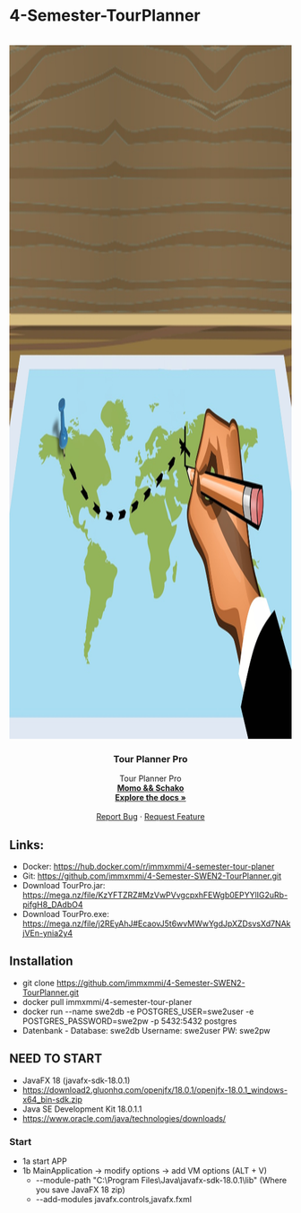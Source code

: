 # 4-Semester-TourPlanner


<!-- PROJECT LOGO -->
<br />
<div align="center">
  <a href="https://github.com/immxmmi/4-Semester-TourPlanner">
    <img src="git_img/Logo.jpg" alt="Logo" width="1920" height="1238">
  </a>

  <h3 align="center">  Tour Planner Pro</h3>

  <p align="center">
  Tour Planner Pro
    <br />
    <a href="https://github.com/immxmmi/4-Semester-TourPlanner/"><strong>Momo && Schako</strong></a>
    <br />
    <a href="https://github.com/immxmmi/4-Semester-TourPlanner/blob/main/doc/TourPlannerDocumentation.pdf"><strong>Explore the docs »</strong></a>
    <br />
    <br />
    <a href="https://github.com/immxmmi/4-Semester-TourPlanner/issues">Report Bug</a>
    ·
    <a href="https://github.com/immxmmi/4-Semester-TourPlanner/issues">Request Feature</a>
  </p>
</div>




## Links:
- Docker:  https://hub.docker.com/r/immxmmi/4-semester-tour-planer
- Git: https://github.com/immxmmi/4-Semester-SWEN2-TourPlanner.git 
- Download TourPro.jar: https://mega.nz/file/KzYFTZRZ#MzVwPVvgcpxhFEWgb0EPYYlIG2uRb-pifgH8_DAdbO4
- Download TourPro.exe: https://mega.nz/file/j2REyAhJ#EcaovJ5t6wvMWwYgdJpXZDsvsXd7NAkjVEn-ynia2y4


## Installation
- git clone https://github.com/immxmmi/4-Semester-SWEN2-TourPlanner.git
- docker pull immxmmi/4-semester-tour-planer
- docker run --name swe2db -e POSTGRES_USER=swe2user -e POSTGRES_PASSWORD=swe2pw -p 5432:5432 postgres
- Datenbank - Database: swe2db Username: swe2user PW: swe2pw

## NEED TO START ##
- JavaFX 18 (javafx-sdk-18.0.1)
- https://download2.gluonhq.com/openjfx/18.0.1/openjfx-18.0.1_windows-x64_bin-sdk.zip
- Java SE Development Kit 18.0.1.1
- https://www.oracle.com/java/technologies/downloads/


### Start ###
- 1a start APP
- 1b MainApplication -> modify options -> add VM options (ALT + V)
  * --module-path "C:\Program Files\Java\javafx-sdk-18.0.1\lib"  (Where you save JavaFX 18 zip)
  * --add-modules javafx.controls,javafx.fxml


